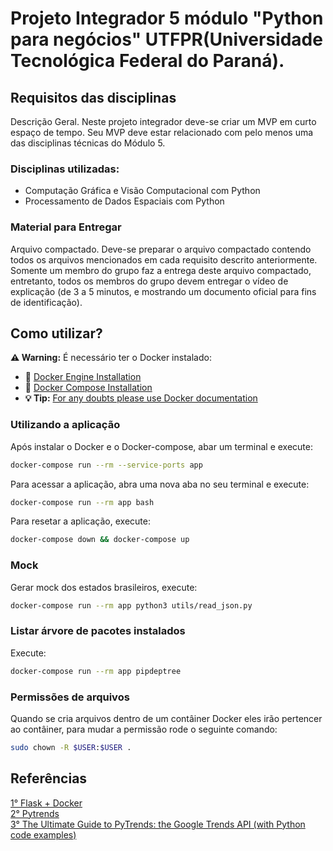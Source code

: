 # Projeto Integrador 5 módulo "Python para negócios" UTFPR(Universidade Tecnológica Federal do Paraná).

## Requisitos das disciplinas ##

Descrição Geral. Neste projeto integrador deve-se criar um MVP em curto espaço de tempo. Seu MVP deve estar relacionado com pelo menos uma das disciplinas técnicas do Módulo 5.

### Disciplinas utilizadas:
- Computação Gráfica e Visão Computacional com Python
- Processamento de Dados Espaciais com Python

### Material para Entregar

Arquivo compactado. Deve-se preparar o arquivo compactado contendo todos os arquivos mencionados em cada requisito descrito anteriormente. Somente um membro do grupo faz a entrega deste arquivo compactado, entretanto, todos os membros do grupo devem entregar o vídeo de explicação (de 3 a 5 minutos, e mostrando um documento oficial para fins de identificação).

## Como utilizar? ##

**:warning: Warning:** É necessário ter o Docker instalado:
- 🐳 [Docker Engine Installation](https://docs.docker.com/engine/install/ubuntu/)  
- 🐳 [Docker Compose Installation](https://docs.docker.com/compose/install/)  
- **💡 Tip:** [For any doubts please use Docker documentation](https://docs.docker.com/)  

### Utilizando a aplicação

Após instalar o Docker e o Docker-compose, abar um terminal e execute:

```sh
docker-compose run --rm --service-ports app
```
Para acessar a aplicação, abra uma nova aba no seu terminal e execute:

```sh
docker-compose run --rm app bash
```

Para resetar a aplicação, execute:

```sh
docker-compose down && docker-compose up
```

### Mock
Gerar mock dos estados brasileiros, execute:

```sh
docker-compose run --rm app python3 utils/read_json.py
```

### Listar árvore de pacotes instalados 
Execute:

```sh
docker-compose run --rm app pipdeptree
```

### Permissões de arquivos ###
Quando se cria arquivos dentro de um contâiner Docker eles irão pertencer ao contâiner, para mudar a permissão rode o seguinte comando:

```sh
sudo chown -R $USER:$USER .
```

## Referências ##
[1° Flask + Docker](https://github.com/claudimf/flask_1)  
[2° Pytrends](https://pypi.org/project/pytrends/)  
[3° The Ultimate Guide to PyTrends: the Google Trends API (with Python code examples)](https://lazarinastoy.com/the-ultimate-guide-to-pytrends-google-trends-api-with-python/)  
